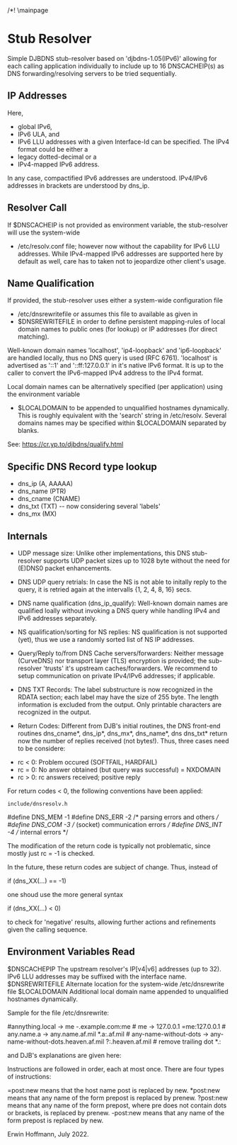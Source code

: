 /*! \mainpage

Stub Resolver
=============

Simple DJBDNS stub-resolver based on 'djbdns-1.05(IPv6)' allowing for each 
calling application individually to include up to 16 DNSCACHEIP(s) 
as DNS forwarding/resolving servers to be tried sequentially.

IP Addresses
------------

Here,
 - global IPv6,
 - IPv6 ULA, and
 - IPv6 LLU addresses with a given Interface-Id
can be specified. The IPv4 format could be either a 
 - legacy dotted-decimal or a
 - IPv4-mapped IPv6 address.

In any case, compactified IPv6 addresses are understood.
IPv4/IPv6 addresses in brackets are understood by dns_ip.

Resolver Call
-------------

If $DNSCACHEIP is not provided as environment variable, the stub-resolver
will use the system-wide 
  - /etc/resolv.conf 
file; however now without the capability for IPv6 LLU addresses.
While IPv4-mapped IPv6 addresses are supported here by default as well, 
care has to taken not to jeopardize other client's usage.

Name Qualification
------------------

If provided, the stub-resolver uses either a system-wide configuration file
  - /etc/dnsrewritefile or assumes this file to available as given in
  - $DNSREWRITEFILE 
in order to define persistent mapping-rules of local domain names to public 
ones (for lookup) or IP addresses (for direct matching).

Well-known domain names 'localhost', 'ip4-loopback' and 'ip6-loopback'
are handled locally, thus no DNS query is used (RFC 6761).
'localhost' is advertised as '::1' and '::ff:127.0.0.1' in it's native
IPv6 format. It is up to the caller to convert the IPv6-mapped IPv4
address to the IPv4 format.

Local domain names can be alternatively specified (per application) using
the environment variable
  - $LOCALDOMAIN
to be appended to unqualified hostnames dynamically. This is roughly equivalent
with the 'search' string in /etc/resolv. Several domains names may be
specified within $LOCALDOMAIN separated by blanks.

See: https://cr.yp.to/djbdns/qualify.html


Specific DNS Record type lookup
-------------------------------

* dns_ip (A, AAAAA)
* dns_name (PTR)
* dns_cname (CNAME)
* dns_txt (TXT) -- now considering several 'labels'
* dns_mx (MX)


Internals
---------

* UDP message size:
Unlike other implementations, this DNS stub-resolver supports UDP packet 
sizes up to 1028 byte without the need for (E)DNS0 packet enhancements. 

* DNS UDP query retrials:
In case the NS is not able to initally reply to the query, 
it is retried again at the intervalls {1, 2, 4, 8, 16} secs.

* DNS name qualification (dns_ip_qualify):
Well-known domain names are qualified loally without invoking a DNS query
while handling IPv4 and IPv6 addresses separately.

* NS qualification/sorting for NS replies:
NS qualification is not supported (yet), thus we use a randomly sorted
list of NS IP addresses. 

* Query/Reply to/from DNS Cache servers/forwarders:
Neither message (CurveDNS) nor transport layer (TLS) encryption is provided;
the sub-resolver 'trusts' it's upstream caches/forwarders. We recommend to
setup communication on private IPv4/IPv6 addresses; if applicable.

* DNS TXT Records:
The label substructure is now recognized in the RDATA section;
each label may have the size of 255 byte.
The length information is excluded from the output. 
Only printable characters are recognized in the output.

* Return Codes:
Different from DJB's initial routines, the DNS front-end routines
  dns_cname*, dns_ip*, dns_mx*, dns_name*, dns dns_txt* 
return now the number of replies received (not bytes!). 
Thus, three cases need to be considere:

 - rc <  0: Problem occured (SOFTFAIL, HARDFAIL)
 - rc =  0: No answer obtained (but query was successful) = NXDOMAIN
 - rc >  0: rc answers received; positive reply

For return codes < 0, the following conventions have been applied:

	include/dnsresolv.h

\#define DNS_MEM  -1
\#define DNS_ERR  -2              /* parsing errors and others */
\#define DNS_COM  -3              /* (socket) communication errors */
\#define DNS_INT  -4              /* internal errors */

The modification of the return code is typically not problematic,
since mostly just rc = -1 is checked.

In the future, these return codes are subject of change. 
Thus, instead of

   if (dns_XX(...) == -1) 

one shoud use the more general syntax

   if (dns_XX(...) < 0)

to check for 'negative' results, allowing further actions
and refinements given the calling sequence.



Environment Variables Read
--------------------------

$DNSCACHEPIP	The upstream resolver's IP[v4|v6] addresses (up to 32).
	IPv6 LLU addresses may be suffixed with the interface name.
$DNSREWRITEFILE Alternate location for the system-wide
	/etc/dnsrewrite
file
$LOCALDOMAIN 	Additional local domain name appended to unqualified
	hostnames dynamically. 

Sample for the file /etc/dnsrewrite:

\#annything.local -> me
\-.example.com:me
\# me -> 127.0.0.1
\=me:127.0.0.1
\# any.name.a -> any.name.af.mil
\*.a:.af.mil
\# any-name-without-dots -> any-name-without-dots.heaven.af.mil
\?:.heaven.af.mil
\# remove trailing dot
\*.:

and DJB's explanations are given here:

Instructions are followed in order, each at most once. There are four types of instructions:

\=post:new means that the host name post is replaced by new.
\*post:new means that any name of the form prepost is replaced by prenew.
\?post:new means that any name of the form prepost, where pre does not contain dots or brackets, is replaced by prenew.
\-post:new means that any name of the form prepost is replaced by new.

Erwin Hoffmann, July 2022.
